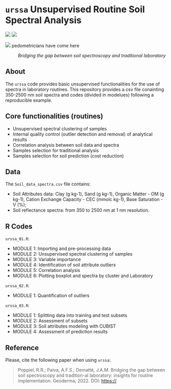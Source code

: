 # `urssa` Unsupervised Routine Soil Spectral Analysis
<p align='left'>
  <a href="#"><img src="https://img.shields.io/badge/repo%20status-100%25%20ready-green"></a>
    <a href="#"><img src="https://img.shields.io/badge/Last%20update-05--Mar--2022-blueviolet"></a>
</p>
<p align='left'>
  <a href="#"><img src="https://badges.pufler.dev/visits/raulpoppiel/urssa"></a> pedometricians have come here
</p>
<em><p align="right"> Bridging the gap between soil spectroscopy and traditional laboratory </p></em>

## About
The `urssa` code provides basic unsupervised functionalities for the use of spectra in laboratory routines. 
This repository provides a csv file conainting 350-2500 nm soil spectra and codes (divided in modelues) following a reproducible example.


## Core functionalities (routines)
- Unsupervised spectral clustering of samples
- Internal quality control (outlier detection and removal) of analytical results
- Correlation analysis between soil data and spectra
- Samples selection for traditional analysis
- Samples selection for soil prediction (cost reduction)

## Data
The `Soil_data_spectra.csv` file contains:
- Soil Attributes data: Clay (g kg-1), Sand (g kg-1), Organic Matter - OM (g kg-1), Cation Exchange Capacity - CEC (mmolc kg-1), Base Saturation - V (%);
- Soil reflectance spectra: from 350 to 2500 nm at 1 nm resolution.

## R Codes
`urssa_01.R`:
- MODULE 1: Importing and pre-processing data
- MODULE 2: Unsupervised spectral clustering of samples
- MODULE 3: Variable importance
- MODULE 4: Identification of soil attribute outliers
- MODULE 5: Correlation analysis
- MODULE 6: Plotting boxplot and spectra by cluster and Laboratory

`urssa_02.R`:
- MODULE 1: Quantification of outliers

`urssa_03.R`:
- MODULE 1: Splitting data into training and test subsets
- MODULE 2: Assessment of subsets
- MODULE 3: Soil attributes modeling with CUBIST
- MODULE 4: Assessment of prediction results


## Reference
Please, cite the following paper when using `urssa`:

> Poppiel, R.R.; Paiva, A.F.S.; Demattê, J.A.M. Bridging the gap between soil spectroscopy and tradition-al laboratory: insights for routine implementation. Geoderma, 2022. DOI: [https://](https://)
